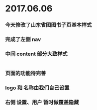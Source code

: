 #  2017.06.06
###  今天修改了山东省图图书子页基本样式

###  完成了左侧 nav
###  中间 content 部分大致样式

#
###  页面的功能待完善
###  logo 和 名称由我们自己设置
###  右侧 设置、用户 暂时做覆盖隐藏
